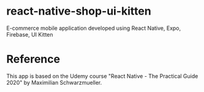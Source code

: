 # react-native-shop-ui-kitten
E-commerce mobile application developed using React Native, Expo, Firebase, UI Kitten

# Reference
This app is based on the Udemy course "React Native - The Practical Guide 2020" by Maximilian Schwarzmueller. 
